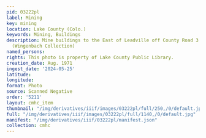 ```yaml
---
pid: 03222pl
label: Mining
key: mining
location: Lake County (Colo.)
keywords: Mining, Buildings
description: Mine buildings to the East of Leadville off County Road 3 in August 1971
  (Wingenbach Collection)
named_persons: 
rights: This photo is property of Lake County Public Library.
creation_date: Aug. 1971
ingest_date: '2024-05-25'
latitude: 
longitude: 
format: Photo
source: Scanned Negative
order: '5211'
layout: cmhc_item
thumbnail: "/img/derivatives/iiif/images/03222pl/full/250,/0/default.jpg"
full: "/img/derivatives/iiif/images/03222pl/full/1140,/0/default.jpg"
manifest: "/img/derivatives/iiif/03222pl/manifest.json"
collection: cmhc
---
```

